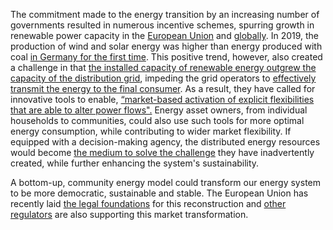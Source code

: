 The commitment made to the energy transition by an increasing number of governments resulted in numerous incentive schemes, spurring growth in renewable power capacity in the [European Union](https://www.sciencedirect.com/science/article/pii/S2211467X19300951) and [globally](https://www.ren21.net/wp-content/uploads/2019/05/gsr_2019_full_report_en.pdf). In 2019, the production of wind and solar energy was higher than energy produced with coal [in Germany for the first time](https://www.energy-charts.de/energy.htm?source=all-sources&period=annual&year=all). This positive trend, however, also created a challenge in that [the installed capacity of renewable energy outgrew the capacity of the distribution grid](https://www.wiley.com/en-us/Integration+of+Distributed+Generation+in+the+Power+System-p-9780470643372), impeding the grid operators to [effectively transmit the energy to the final consumer](https://ec.europa.eu/energy/sites/ener/files/documents/EG3%20Refined%20Recommendations_FINAL_clean.pdf). As a result, they have called for innovative tools to enable, [“market-based activation of explicit flexibilities that are able to alter power flows".](https://www.entsoe.eu/news/2019/04/16/a-toolbox-for-tsos-and-dsos-to-make-use-of-new-system-and-grid-services/) Energy asset owners, from individual households to communities, could also use such tools for more optimal energy consumption, while contributing to wider market flexibility. If equipped with a decision-making agency, the distributed energy resources would become [the medium to solve the challenge](https://gridsingularity.medium.com/a-case-for-flexibility-markets-enabled-by-local-peer-to-peer-exchanges-43300b625cb5) they have inadvertently created, while further enhancing the system's sustainability.

A bottom-up, community energy model could transform our energy system to be more democratic, sustainable and stable. The European Union has recently laid [the legal foundations](https://gridsingularity.medium.com/energy-communities-a-game-changer-for-the-european-electricity-grid-fd588a3063b0) for this reconstruction and [other regulators](https://www.ferc.gov/media/ferc-order-no-2222-fact-sheet) are also supporting this market transformation.

